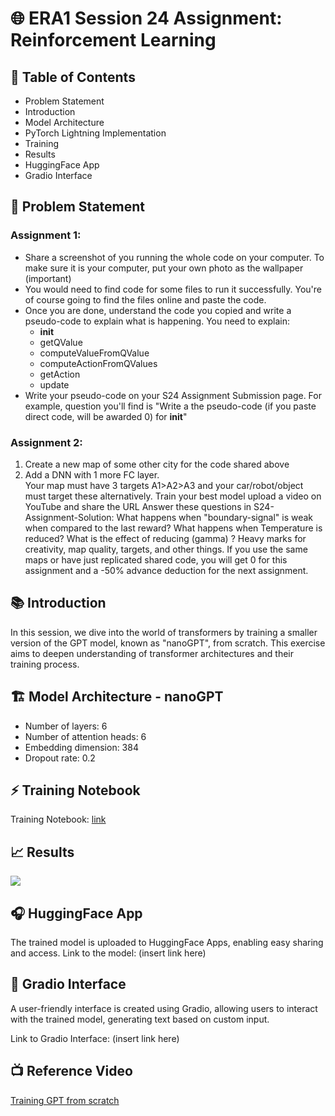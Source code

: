 # 🌐 ERA1 Session 24 Assignment: Reinforcement Learning

## 📌 Table of Contents
- Problem Statement
- Introduction
- Model Architecture
- PyTorch Lightning Implementation
- Training
- Results
- HuggingFace App
- Gradio Interface

## 🎯 Problem Statement
### Assignment 1:
- Share a screenshot of you running the whole code on your computer. To make sure it is your computer, put your own photo as the wallpaper (important)  
- You would need to find code for some files to run it successfully. You're of course going to find the files online and paste the code. 
- Once you are done, understand the code you copied and write a pseudo-code to explain what is happening. You need to explain:  
    - __init__  
    - getQValue  
    - computeValueFromQValue
    - computeActionFromQValues
    - getAction
    - update
- Write your pseudo-code on your S24 Assignment Submission page. For example, question you'll find is "Write a the pseudo-code (if you paste direct code, will be awarded 0) for __init__"


### Assignment 2: 

1. Create a new map of some other city for the code shared above  
2. Add a DNN with 1 more FC layer.  
Your map must have 3 targets A1>A2>A3 and your car/robot/object must target these alternatively. 
Train your best model upload a video on YouTube and share the URL
Answer these questions in S24-Assignment-Solution:
What happens when "boundary-signal" is weak when compared to the last reward?
What happens when Temperature is reduced? 
What is the effect of reducing (gamma) 
?
Heavy marks for creativity, map quality, targets, and other things. If you use the same maps or have just replicated shared code, you will get 0 for this assignment and a -50% advance deduction for the next assignment. 

## 📚 Introduction
In this session, we dive into the world of transformers by training a smaller version of the GPT model, known as "nanoGPT", from scratch. This exercise aims to deepen understanding of transformer architectures and their training process.

## 🏗 Model Architecture - nanoGPT
- Number of layers: 6
- Number of attention heads: 6
- Embedding dimension: 384
- Dropout rate: 0.2

## ⚡ Training Notebook
Training Notebook: [link](./ERA1_Session21_nanoGPT.ipynb)

## 📈 Results
![](./images/training_log.png)

## 🎧 HuggingFace App
The trained model is uploaded to HuggingFace Apps, enabling easy sharing and access. Link to the model: (insert link here)

## 🎨 Gradio Interface
A user-friendly interface is created using Gradio, allowing users to interact with the trained model, generating text based on custom input.

Link to Gradio Interface: (insert link here)

## 📺 Reference Video
[Training GPT from scratch](https://www.youtube.com/watch?v=kCc8FmEb1nY&t=40s)
